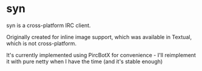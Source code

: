 syn
====

syn is a cross-platform IRC client.

Originally created for inline image support, which was available in Textual, which is not cross-platform.

It's currently implemented using PircBotX for convenience - I'll reimplement it with pure netty when I have the time (and it's stable enough)